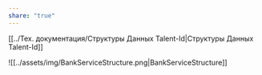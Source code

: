 ```yaml
---
share: "true"
---
```


[[../Тех. документация/Структуры Данных Talent-Id|Структуры Данных Talent-Id]]


![[../assets/img/BankServiceStructure.png|BankServiceStructure]]